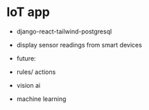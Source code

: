 # IoT app

- django-react-tailwind-postgresql

- display sensor readings from smart devices

- future:
- rules/ actions
- vision ai
- machine learning
